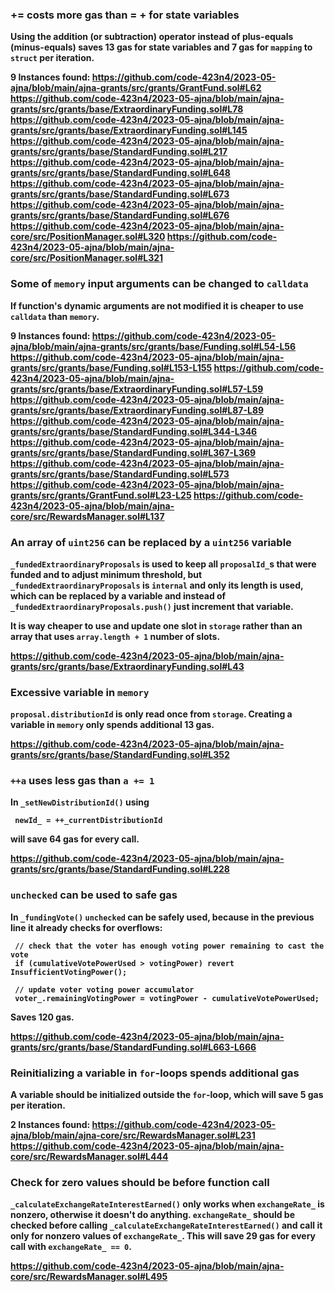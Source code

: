 ### <a> += <b> costs more gas than <a> = <a> + <b> for state variables

Using the addition (or subtraction) operator instead of plus-equals (minus-equals) saves 13 gas for state variables and 7 gas for `mapping` to `struct` per iteration.

9 Instances found:
https://github.com/code-423n4/2023-05-ajna/blob/main/ajna-grants/src/grants/GrantFund.sol#L62
https://github.com/code-423n4/2023-05-ajna/blob/main/ajna-grants/src/grants/base/ExtraordinaryFunding.sol#L78
https://github.com/code-423n4/2023-05-ajna/blob/main/ajna-grants/src/grants/base/ExtraordinaryFunding.sol#L145
https://github.com/code-423n4/2023-05-ajna/blob/main/ajna-grants/src/grants/base/StandardFunding.sol#L217
https://github.com/code-423n4/2023-05-ajna/blob/main/ajna-grants/src/grants/base/StandardFunding.sol#L648
https://github.com/code-423n4/2023-05-ajna/blob/main/ajna-grants/src/grants/base/StandardFunding.sol#L673
https://github.com/code-423n4/2023-05-ajna/blob/main/ajna-grants/src/grants/base/StandardFunding.sol#L676
https://github.com/code-423n4/2023-05-ajna/blob/main/ajna-core/src/PositionManager.sol#L320
https://github.com/code-423n4/2023-05-ajna/blob/main/ajna-core/src/PositionManager.sol#L321

### Some of `memory` input arguments can be changed to `calldata`

If function's dynamic arguments are not modified it is cheaper to use `calldata` than `memory`.

9 Instances found:
https://github.com/code-423n4/2023-05-ajna/blob/main/ajna-grants/src/grants/base/Funding.sol#L54-L56
https://github.com/code-423n4/2023-05-ajna/blob/main/ajna-grants/src/grants/base/Funding.sol#L153-L155
https://github.com/code-423n4/2023-05-ajna/blob/main/ajna-grants/src/grants/base/ExtraordinaryFunding.sol#L57-L59
https://github.com/code-423n4/2023-05-ajna/blob/main/ajna-grants/src/grants/base/ExtraordinaryFunding.sol#L87-L89
https://github.com/code-423n4/2023-05-ajna/blob/main/ajna-grants/src/grants/base/StandardFunding.sol#L344-L346
https://github.com/code-423n4/2023-05-ajna/blob/main/ajna-grants/src/grants/base/StandardFunding.sol#L367-L369
https://github.com/code-423n4/2023-05-ajna/blob/main/ajna-grants/src/grants/base/StandardFunding.sol#L573
https://github.com/code-423n4/2023-05-ajna/blob/main/ajna-grants/src/grants/GrantFund.sol#L23-L25
https://github.com/code-423n4/2023-05-ajna/blob/main/ajna-core/src/RewardsManager.sol#L137

### An array of `uint256` can be replaced by a `uint256` variable

`_fundedExtraordinaryProposals` is used to keep all `proposalId_`s that were funded and to adjust minimum threshold, but `_fundedExtraordinaryProposals` is `internal` and only its length is used, which can be replaced by a variable and instead of `_fundedExtraordinaryProposals.push()` just increment that variable. 

It is way cheaper to use and update one slot in `storage` rather than an array that uses `array.length + 1` number of slots.

https://github.com/code-423n4/2023-05-ajna/blob/main/ajna-grants/src/grants/base/ExtraordinaryFunding.sol#L43

### Excessive variable in `memory`

`proposal.distributionId` is only read once from `storage`. Creating a variable in `memory` only spends additional 13 gas.

https://github.com/code-423n4/2023-05-ajna/blob/main/ajna-grants/src/grants/base/StandardFunding.sol#L352

### `++a` uses less gas than `a += 1`

In `_setNewDistributionId()` using 

```solidity
 newId_ = ++_currentDistributionId
```

will save 64 gas for every call.

https://github.com/code-423n4/2023-05-ajna/blob/main/ajna-grants/src/grants/base/StandardFunding.sol#L228

### `unchecked` can be used to safe gas

In `_fundingVote()` `unchecked` can be safely used, because in the previous line it already checks for overflows:

```solidity
 // check that the voter has enough voting power remaining to cast the vote
 if (cumulativeVotePowerUsed > votingPower) revert InsufficientVotingPower();

 // update voter voting power accumulator
 voter_.remainingVotingPower = votingPower - cumulativeVotePowerUsed;
```

Saves 120 gas.

https://github.com/code-423n4/2023-05-ajna/blob/main/ajna-grants/src/grants/base/StandardFunding.sol#L663-L666

### Reinitializing a variable in `for`-loops spends additional gas

A variable should be initialized outside the `for`-loop, which will save 5 gas per iteration.

2 Instances found:
https://github.com/code-423n4/2023-05-ajna/blob/main/ajna-core/src/RewardsManager.sol#L231
https://github.com/code-423n4/2023-05-ajna/blob/main/ajna-core/src/RewardsManager.sol#L444

### Check for zero values should be before function call

`_calculateExchangeRateInterestEarned()` only works when `exchangeRate_` is nonzero, otherwise it doesn't do anything. `exchangeRate_` should be checked before calling `_calculateExchangeRateInterestEarned()` and call it only for nonzero values of `exchangeRate_`. This will save 29 gas for every call with `exchangeRate_ == 0`.

https://github.com/code-423n4/2023-05-ajna/blob/main/ajna-core/src/RewardsManager.sol#L495
